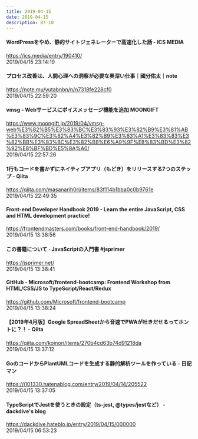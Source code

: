 ```yaml
---
title: 2019-04-15
date: 2019-04-15
description: B! 10
---
```


#### WordPressをやめ、静的サイトジェネレーターで高速化した話 - ICS MEDIA
https://ics.media/entry/190410/<br>
2019/04/15 23:14:19<br>


#### プロセス改善は、人間心理への洞察が必要な奥深い仕事｜國分佑太｜note
https://note.mu/yutabnbn/n/n7318fe228cf0<br>
2019/04/15 22:59:20<br>


#### vmsg - Webサービスにボイスメッセージ機能を追加 MOONGIFT
https://www.moongift.jp/2019/04/vmsg-web%E3%82%B5%E3%83%BC%E3%83%93%E3%82%B9%E3%81%AB%E3%83%9C%E3%82%A4%E3%82%B9%E3%83%A1%E3%83%83%E3%82%BB%E3%83%BC%E3%82%B8%E6%A9%9F%E8%83%BD%E3%82%92%E8%BF%BD%E5%8A%A0/<br>
2019/04/15 22:57:26<br>


#### 1行もコードを書かずにネイティブアプリ（もどき）をリリースする7つのステップ - Qiita
https://qiita.com/masanarih0ri/items/83f114b1bba0c0b9761e<br>
2019/04/15 22:49:35<br>


#### Front-end Developer Handbook 2019 - Learn the entire JavaScript, CSS and HTML development practice!
https://frontendmasters.com/books/front-end-handbook/2019/<br>
2019/04/15 13:38:56<br>


#### この書籍について · JavaScriptの入門書 #jsprimer
https://jsprimer.net/<br>
2019/04/15 13:38:41<br>


#### GitHub - Microsoft/frontend-bootcamp: Frontend Workshop from HTML/CSS/JS to TypeScript/React/Redux
https://github.com/Microsoft/frontend-bootcamp<br>
2019/04/15 13:38:24<br>


#### 【2019年4月版】Google SpreadSheetから音速でPWAが吐きだせるってホントに？！ - Qiita
https://qiita.com/koinori/items/270b4cd63b74d91218da<br>
2019/04/15 13:37:12<br>


#### GoのコードからPlantUMLコードを生成する静的解析ツールを作っている - 日記マン
https://i101330.hatenablog.com/entry/2019/04/14/205522<br>
2019/04/15 13:37:05<br>


#### TypeScriptでJestを使うときの設定（ts-jest, @types/jestなど） - dackdive's blog
https://dackdive.hateblo.jp/entry/2019/04/15/000000<br>
2019/04/15 06:53:23<br>



